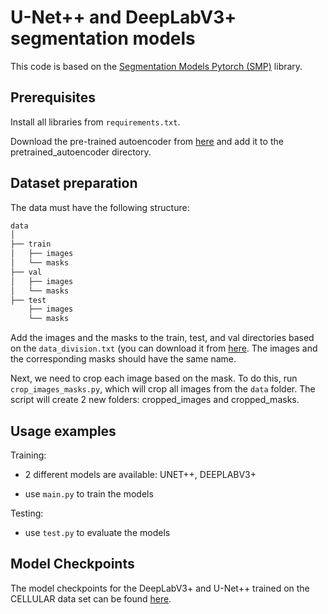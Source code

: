 # U-Net++ and DeepLabV3+ segmentation models

This code is based on the [Segmentation Models Pytorch (SMP)](https://github.com/qubvel/segmentation_models.pytorch/tree/master) library.

## Prerequisites

Install all libraries from `requirements.txt`.

Download the pre-trained autoencoder from [here](https://drive.google.com/file/d/1vxMdSfCnnCA1U1R2OuBOxdAGXBxFWqCN/view?usp=sharing) and add it to the pretrained_autoencoder directory.


## Dataset preparation

The data must have the following structure:

```bash
data
│
├── train
│   ├── images
│   └── masks
├── val
│   ├── images
│   └── masks
├── test
    ├── images
    └── masks
```

Add the images and the masks to the train, test, and val directories based on the `data_division.txt` (you can download it from [here](https://drive.google.com/file/d/1impULoCal0-gGriwiZh4ROhIlgFzwOrO/view?usp=sharing). The images and the corresponding masks should have the same name.

Next, we need to crop each image based on the mask. To do this, run `crop_images_masks.py`, which will crop all images from the `data` folder. The script will create 2 new folders: cropped_images and cropped_masks.

## Usage examples

Training:

* 2 different models are available: UNET++, DEEPLABV3+
- use `main.py` to train the models

Testing:

- use `test.py` to evaluate the models

## Model Checkpoints

The model checkpoints for the DeepLabV3+ and U-Net++ trained on the CELLULAR data set can be found [here](https://drive.google.com/drive/folders/1d4dgP2NLLR83QRsSNcr5zh9OFS065QaD?usp=sharing).
